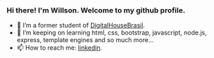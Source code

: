 ### Hi there! I'm Willson. Welcome to my github profile.


- 🔭 I’m a former student of [DigitalHouseBrasil](https://www.digitalhouse.com/br).
- 🌱 I’m keeping on learning html, css, bootstrap, javascript, node.js, express, template engines and so much more...
- 📫 How to reach me:  [linkedin](https://www.linkedin.com/in/willson-alflen-65b496218/).


<br><br>



